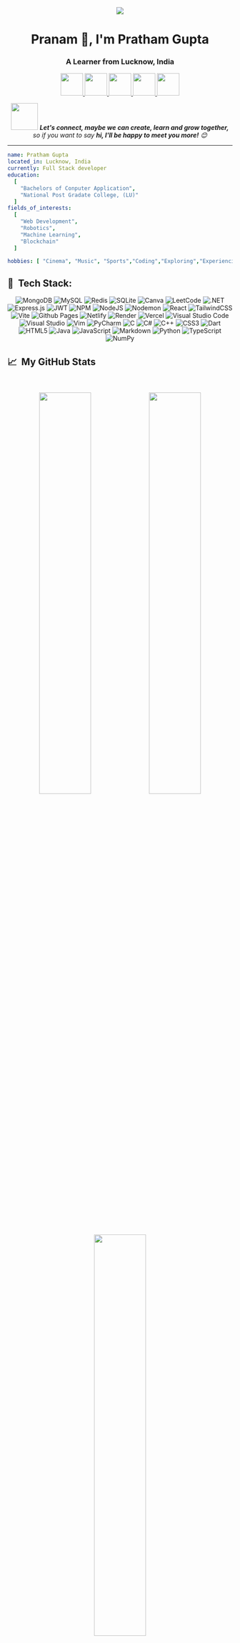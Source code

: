 <p align="center">
  <img src="https://capsule-render.vercel.app/api?text=सर्वे अभिवादनं | konnichiwa | Hi everyone 🕹️&animation=fadeIn&type=waving&color=gradient&height=100"/>
</p>

<h1 align="center">Pranam 🙏, I'm Pratham Gupta</h1>
<h3 align="center">A Learner from Lucknow, India</h3>

<p align="center">
  <a href="https://twitter.com/pratham735505">
    <img height="50" src="https://user-images.githubusercontent.com/46517096/166974368-9798f39f-1f46-499c-b14e-81f0a3f83a06.png"/>
  </a>
  <a href="www.linkedin.com/in/pratham-gupta-73a380255">
    <img height="50" src="https://user-images.githubusercontent.com/46517096/166973395-cc76fae2-4701-415e-8d61-3a5e7a92716b.png"/>
  </a>
  <a href="https://instagram.com/pratham735505">
    <img height="50" src="https://www.flaticon.com/free-icon/instagram_3955024"/>
  </a>
  <a href="https://leetcode.com/u/pratham735505">
    <img height="50" src="https://user-images.githubusercontent.com/46517096/166974368-9798f39f-1f46-499c-b14e-81f0a3f83a06.png"/>
  </a>
  <a href="https://www.geeksforgeeks.org/user/prathamgupnnhi/">
    <img height="50" src="https://user-images.githubusercontent.com/46517096/166974368-9798f39f-1f46-499c-b14e-81f0a3f83a06.png"/>
  </a>
</p>

<p align="center">
  <img src="https://media.giphy.com/media/LnQjpWaON8nhr21vNW/giphy.gif" width="60"> <em><b>Let's connect, maybe we can create, learn and grow together, </b> so if you want to say <b>hi, I'll be happy to meet you more!</b> 😊</em>
</p>

---

```yaml
name: Pratham Gupta
located_in: Lucknow, India
currently: Full Stack developer
education:
  [
    "Bachelors of Conputer Application",
    "National Post Gradate College, (LU)"
  ]
fields_of_interests:
  [
    "Web Development",
    "Robotics",
    "Machine Learning",
    "Blockchain"
  ]

hobbies: [ "Cinema", "Music", "Sports","Coding","Exploring","Experiencing"]
```
<h2> 🚀 &nbsp;Tech Stack: </h2> 
<p align="center">
  <img src="https://img.shields.io/badge/MongoDB-%234ea94b.svg?style=for-the-badge&logo=mongodb&logoColor=white" alt="MongoDB" />
  <img src="https://img.shields.io/badge/mysql-4479A1.svg?style=for-the-badge&logo=mysql&logoColor=white" alt="MySQL" />
  <img src="https://img.shields.io/badge/redis-%23DD0031.svg?style=for-the-badge&logo=redis&logoColor=white" alt="Redis" />
  <img src="https://img.shields.io/badge/sqlite-%2307405e.svg?style=for-the-badge&logo=sqlite&logoColor=white" alt="SQLite" />
  <img src="https://img.shields.io/badge/Canva-%2300C4CC.svg?style=for-the-badge&logo=Canva&logoColor=white" alt="Canva" />
  <img src="https://img.shields.io/badge/LeetCode-000000?style=for-the-badge&logo=LeetCode&logoColor=#d16c06" alt="LeetCode" />
  <img src="https://img.shields.io/badge/.NET-5C2D91?style=for-the-badge&logo=.net&logoColor=white" alt=".NET" />
  <img src="https://img.shields.io/badge/express.js-%23404d59.svg?style=for-the-badge&logo=express&logoColor=%2361DAFB" alt="Express.js" />
  <img src="https://img.shields.io/badge/JWT-black?style=for-the-badge&logo=JSON%20web%20tokens" alt="JWT" />
  <img src="https://img.shields.io/badge/NPM-%23CB3837.svg?style=for-the-badge&logo=npm&logoColor=white" alt="NPM" />
  <img src="https://img.shields.io/badge/node.js-6DA55F?style=for-the-badge&logo=node.js&logoColor=white" alt="NodeJS" />
  <img src="https://img.shields.io/badge/NODEMON-%23323330.svg?style=for-the-badge&logo=nodemon&logoColor=%BBDEAD" alt="Nodemon" />
  <img src="https://img.shields.io/badge/react-%2320232a.svg?style=for-the-badge&logo=react&logoColor=%2361DAFB" alt="React" />
  <img src="https://img.shields.io/badge/tailwindcss-%2338B2AC.svg?style=for-the-badge&logo=tailwind-css&logoColor=white" alt="TailwindCSS" />
  <img src="https://img.shields.io/badge/vite-%23646CFF.svg?style=for-the-badge&logo=vite&logoColor=white" alt="Vite" />
  <img src="https://img.shields.io/badge/github%20pages-121013?style=for-the-badge&logo=github&logoColor=white" alt="Github Pages" />
  <img src="https://img.shields.io/badge/netlify-%23000000.svg?style=for-the-badge&logo=netlify&logoColor=#00C7B7" alt="Netlify" />
  <img src="https://img.shields.io/badge/Render-%46E3B7.svg?style=for-the-badge&logo=render&logoColor=white" alt="Render" />
  <img src="https://img.shields.io/badge/vercel-%23000000.svg?style=for-the-badge&logo=vercel&logoColor=white" alt="Vercel" />
  <img src="https://img.shields.io/badge/Visual%20Studio%20Code-0078d7.svg?style=for-the-badge&logo=visual-studio-code&logoColor=white" alt="Visual Studio Code" />
  <img src="https://img.shields.io/badge/Visual%20Studio-5C2D91.svg?style=for-the-badge&logo=visual-studio&logoColor=white" alt="Visual Studio" />
  <img src="https://img.shields.io/badge/VIM-%2311AB00.svg?style=for-the-badge&logo=vim&logoColor=white" alt="Vim" />
  <img src="https://img.shields.io/badge/pycharm-143?style=for-the-badge&logo=pycharm&logoColor=black&color=black&labelColor=green" alt="PyCharm" />
  <img src="https://img.shields.io/badge/c-%2300599C.svg?style=for-the-badge&logo=c&logoColor=white" alt="C" />
  <img src="https://img.shields.io/badge/c%23-%23239120.svg?style=for-the-badge&logo=csharp&logoColor=white" alt="C#" />
  <img src="https://img.shields.io/badge/c++-%2300599C.svg?style=for-the-badge&logo=c%2B%2B&logoColor=white" alt="C++" />
  <img src="https://img.shields.io/badge/css3-%231572B6.svg?style=for-the-badge&logo=css3&logoColor=white" alt="CSS3" />
  <img src="https://img.shields.io/badge/dart-%230175C2.svg?style=for-the-badge&logo=dart&logoColor=white" alt="Dart" />
  <img src="https://img.shields.io/badge/html5-%23E34F26.svg?style=for-the-badge&logo=html5&logoColor=white" alt="HTML5" />
  <img src="https://img.shields.io/badge/java-%23ED8B00.svg?style=for-the-badge&logo=openjdk&logoColor=white" alt="Java" />
  <img src="https://img.shields.io/badge/javascript-%23323330.svg?style=for-the-badge&logo=javascript&logoColor=%23F7DF1E" alt="JavaScript" />
  <img src="https://img.shields.io/badge/markdown-%23000000.svg?style=for-the-badge&logo=markdown&logoColor=white" alt="Markdown" />
  <img src="https://img.shields.io/badge/python-3670A0?style=for-the-badge&logo=python&logoColor=ffdd54" alt="Python" />
  <img src="https://img.shields.io/badge/typescript-%23007ACC.svg?style=for-the-badge&logo=typescript&logoColor=white" alt="TypeScript" />
  <img src="https://img.shields.io/badge/numpy-%23013243.svg?style=for-the-badge&logo=numpy&logoColor=white" alt="NumPy" />
</p>

<h2> 📈 &nbsp;My GitHub Stats</h2>
<br>
<p align="center"> 
  <img width="48%" src="https://github-readme-stats.vercel.app/api?username=pratham735505&show_icons=true&theme=radical" /> 
  <img width="48%" src="https://github-readme-streak-stats.herokuapp.com/?user=pratham735505&theme=radical" /> 
</p> 
<p align="center"> 
  <img width="48%" src="https://github-readme-stats.vercel.app/api/top-langs/?username=pratham735505&layout=compact&theme=radical" /> 
</p>



<p align="center">
  <img src="https://capsule-render.vercel.app/api?type=waving&color=gradient&height=100&section=footer"/> 
</p>
